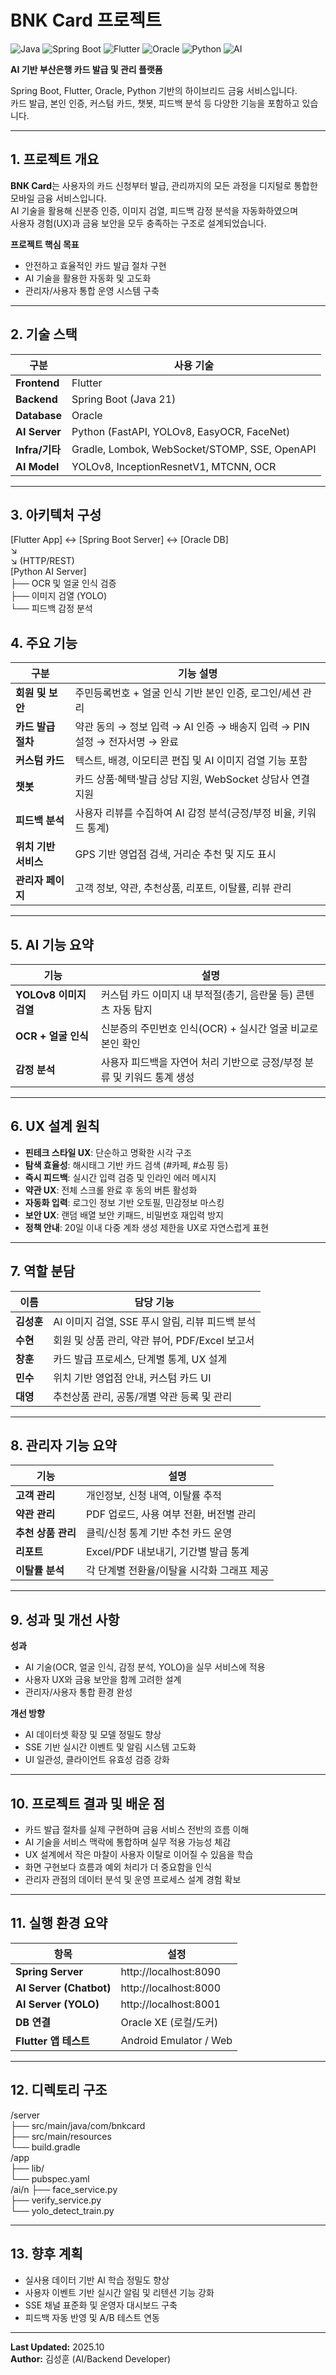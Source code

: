 # BNK Card 프로젝트

![Java](https://img.shields.io/badge/Java-21-red)
![Spring Boot](https://img.shields.io/badge/Spring%20Boot-3.3-green)
![Flutter](https://img.shields.io/badge/Flutter-3.24-blue)
![Oracle](https://img.shields.io/badge/Oracle-DB-orange)
![Python](https://img.shields.io/badge/Python-FastAPI-yellow)
![AI](https://img.shields.io/badge/AI-YOLOv8%20%7C%20EasyOCR%20%7C%20FaceNet-lightgrey)

**AI 기반 부산은행 카드 발급 및 관리 플랫폼**

Spring Boot, Flutter, Oracle, Python 기반의 하이브리드 금융 서비스입니다.  
카드 발급, 본인 인증, 커스텀 카드, 챗봇, 피드백 분석 등 다양한 기능을 포함하고 있습니다.

---

## 1. 프로젝트 개요

**BNK Card**는 사용자의 카드 신청부터 발급, 관리까지의 모든 과정을 디지털로 통합한 모바일 금융 서비스입니다.  
AI 기술을 활용해 신분증 인증, 이미지 검열, 피드백 감정 분석을 자동화하였으며  
사용자 경험(UX)과 금융 보안을 모두 충족하는 구조로 설계되었습니다.

**프로젝트 핵심 목표**
- 안전하고 효율적인 카드 발급 절차 구현  
- AI 기술을 활용한 자동화 및 고도화  
- 관리자/사용자 통합 운영 시스템 구축  

---

## 2. 기술 스택

| 구분 | 사용 기술 |
|------|------------|
| **Frontend** | Flutter |
| **Backend** | Spring Boot (Java 21) |
| **Database** | Oracle |
| **AI Server** | Python (FastAPI, YOLOv8, EasyOCR, FaceNet) |
| **Infra/기타** | Gradle, Lombok, WebSocket/STOMP, SSE, OpenAPI |
| **AI Model** | YOLOv8, InceptionResnetV1, MTCNN, OCR |

---

## 3. 아키텍처 구성

[Flutter App] ↔ [Spring Boot Server] ↔ [Oracle DB]<br>
↘<br>
↘ (HTTP/REST)<br>
[Python AI Server]<br>
├── OCR 및 얼굴 인식 검증<br>
├── 이미지 검열 (YOLO)<br>
└── 피드백 감정 분석

## 4. 주요 기능

| 구분 | 기능 설명 |
|------|------------|
| **회원 및 보안** | 주민등록번호 + 얼굴 인식 기반 본인 인증, 로그인/세션 관리 |
| **카드 발급 절차** | 약관 동의 → 정보 입력 → AI 인증 → 배송지 입력 → PIN 설정 → 전자서명 → 완료 |
| **커스텀 카드** | 텍스트, 배경, 이모티콘 편집 및 AI 이미지 검열 기능 포함 |
| **챗봇** | 카드 상품·혜택·발급 상담 지원, WebSocket 상담사 연결 지원 |
| **피드백 분석** | 사용자 리뷰를 수집하여 AI 감정 분석(긍정/부정 비율, 키워드 통계) |
| **위치 기반 서비스** | GPS 기반 영업점 검색, 거리순 추천 및 지도 표시 |
| **관리자 페이지** | 고객 정보, 약관, 추천상품, 리포트, 이탈률, 리뷰 관리 |

---

## 5. AI 기능 요약

| 기능 | 설명 |
|------|------|
| **YOLOv8 이미지 검열** | 커스텀 카드 이미지 내 부적절(총기, 음란물 등) 콘텐츠 자동 탐지 |
| **OCR + 얼굴 인식** | 신분증의 주민번호 인식(OCR) + 실시간 얼굴 비교로 본인 확인 |
| **감정 분석** | 사용자 피드백을 자연어 처리 기반으로 긍정/부정 분류 및 키워드 통계 생성 |

---

## 6. UX 설계 원칙

- **핀테크 스타일 UX**: 단순하고 명확한 시각 구조  
- **탐색 효율성**: 해시태그 기반 카드 검색 (#카페, #쇼핑 등)  
- **즉시 피드백**: 실시간 입력 검증 및 인라인 에러 메시지  
- **약관 UX**: 전체 스크롤 완료 후 동의 버튼 활성화  
- **자동화 입력**: 로그인 정보 기반 오토필, 민감정보 마스킹  
- **보안 UX**: 랜덤 배열 보안 키패드, 비밀번호 재입력 방지  
- **정책 안내**: 20일 이내 다중 계좌 생성 제한을 UX로 자연스럽게 표현  

---

## 7. 역할 분담

| 이름 | 담당 기능 |
|------|------------|
| **김성훈** | AI 이미지 검열, SSE 푸시 알림, 리뷰 피드백 분석 |
| **수현** | 회원 및 상품 관리, 약관 뷰어, PDF/Excel 보고서 |
| **창훈** | 카드 발급 프로세스, 단계별 통계, UX 설계 |
| **민수** | 위치 기반 영업점 안내, 커스텀 카드 UI |
| **대영** | 추천상품 관리, 공통/개별 약관 등록 및 관리 |

---

## 8. 관리자 기능 요약

| 기능 | 설명 |
|------|------|
| **고객 관리** | 개인정보, 신청 내역, 이탈률 추적 |
| **약관 관리** | PDF 업로드, 사용 여부 전환, 버전별 관리 |
| **추천 상품 관리** | 클릭/신청 통계 기반 추천 카드 운영 |
| **리포트** | Excel/PDF 내보내기, 기간별 발급 통계 |
| **이탈률 분석** | 각 단계별 전환율/이탈율 시각화 그래프 제공 |

---

## 9. 성과 및 개선 사항

**성과**
- AI 기술(OCR, 얼굴 인식, 감정 분석, YOLO)을 실무 서비스에 적용  
- 사용자 UX와 금융 보안을 함께 고려한 설계  
- 관리자/사용자 통합 환경 완성  

**개선 방향**
- AI 데이터셋 확장 및 모델 정밀도 향상  
- SSE 기반 실시간 이벤트 및 알림 시스템 고도화  
- UI 일관성, 클라이언트 유효성 검증 강화  

---

## 10. 프로젝트 결과 및 배운 점

- 카드 발급 절차를 실제 구현하며 금융 서비스 전반의 흐름 이해  
- AI 기술을 서비스 맥락에 통합하며 실무 적용 가능성 체감  
- UX 설계에서 작은 마찰이 사용자 이탈로 이어질 수 있음을 학습  
- 화면 구현보다 흐름과 예외 처리가 더 중요함을 인식  
- 관리자 관점의 데이터 분석 및 운영 프로세스 설계 경험 확보  

---

## 11. 실행 환경 요약

| 항목 | 설정 |
|------|------|
| **Spring Server** | http://localhost:8090 |
| **AI Server (Chatbot)** | http://localhost:8000 |
| **AI Server (YOLO)** | http://localhost:8001 |
| **DB 연결** | Oracle XE (로컬/도커) |
| **Flutter 앱 테스트** | Android Emulator / Web |

---

## 12. 디렉토리 구조

/server   <br>
├── src/main/java/com/bnkcard   <br>
├── src/main/resources   <br>
└── build.gradle   <br>
/app   <br>
├── lib/    <br>
└── pubspec.yaml    <br>
/ai/n
├── face_service.py   <br>
├── verify_service.py   <br>
└── yolo_detect_train.py  <br>


---

## 13. 향후 계획

- 실사용 데이터 기반 AI 학습 정밀도 향상  
- 사용자 이벤트 기반 실시간 알림 및 리텐션 기능 강화  
- SSE 채널 표준화 및 운영자 대시보드 구축  
- 피드백 자동 반영 및 A/B 테스트 연동  

---

**Last Updated:** 2025.10  
**Author:** 김성훈 (AI/Backend Developer)
